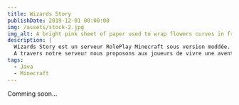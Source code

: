 ```yaml
---
title: Wizards Story
publishDate: 2019-12-01 00:00:00
img: /assets/stock-2.jpg
img_alt: A bright pink sheet of paper used to wrap flowers curves in front of rich blue background
description: |
  Wizards Story est un serveur RolePlay Minecraft sous version moddée. 
  A travers notre serveur nous proposons aux joueurs de vivre une aventure magique autour de la saga mondialement connue, Harry Potter.
tags:
  - Java
  - Minecraft
---
```


Comming soon...
